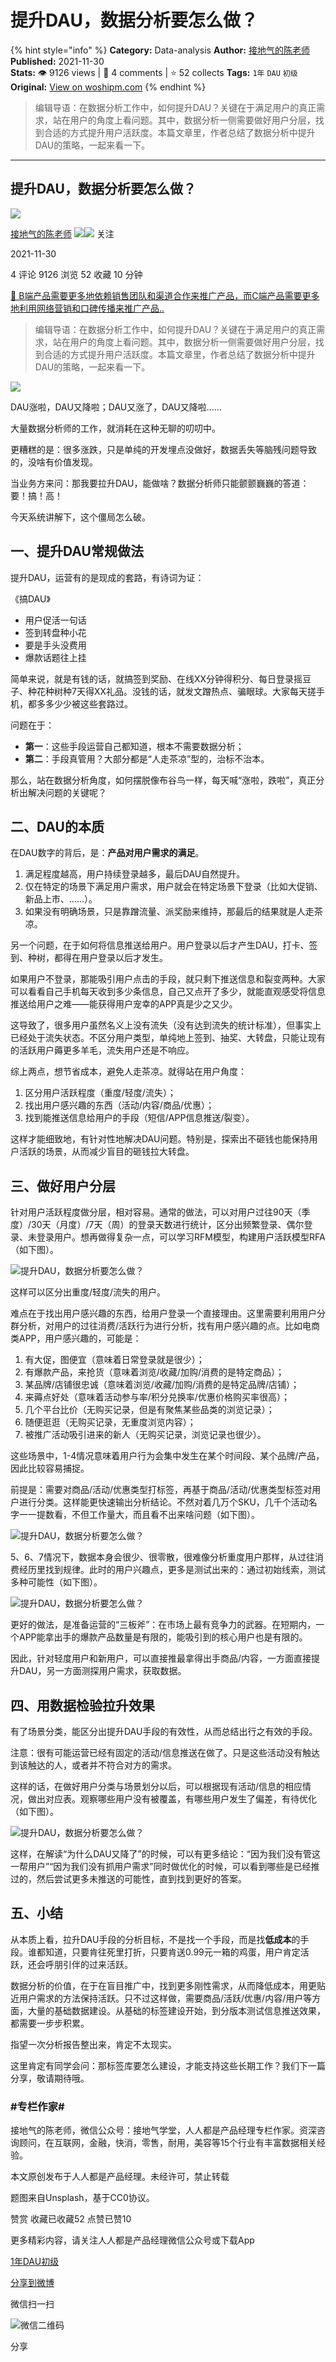 # 提升DAU，数据分析要怎么做？
{% hint style="info" %}
**Category:** Data-analysis
**Author:** [接地气的陈老师](https://www.woshipm.com/u/773891)
**Published:** 2021-11-30  
**Stats:** 👁️ 9126 views | 💬 4 comments | ⭐ 52 collects
**Tags:** `1年` `DAU` `初级`
**Original:** [View on woshipm.com](https://www.woshipm.com/data-analysis/5233487.html)
{% endhint %}
> 编辑导语：在数据分析工作中，如何提升DAU？关键在于满足用户的真正需求，站在用户的角度上看问题。其中，数据分析一侧需要做好用户分层，找到合适的方式提升用户活跃度。本篇文章里，作者总结了数据分析中提升DAU的策略，一起来看一下。

---

## 提升DAU，数据分析要怎么做？

[![](https://image.woshipm.com/wp-files/2019/08/0GkAbc8ZooEsibtWEUNO.png!/both/72x72)](https://www.woshipm.com/u/773891)

[接地气的陈老师](https://www.woshipm.com/u/773891) ![](https://static.woshipm.com/tag/1121_1@2x.png)![](https://static.woshipm.com/tag/2103_1@2x.png) 关注

2021-11-30

4 评论 9126 浏览 52 收藏 10 分钟

[🔗 B端产品需要更多地依赖销售团队和渠道合作来推广产品，而C端产品需要更多地利用网络营销和口碑传播来推广产品..](https://ke.qidianla.com/courses/bcpm)

> 编辑导语：在数据分析工作中，如何提升DAU？关键在于满足用户的真正需求，站在用户的角度上看问题。其中，数据分析一侧需要做好用户分层，找到合适的方式提升用户活跃度。本篇文章里，作者总结了数据分析中提升DAU的策略，一起来看一下。

![](https://image.woshipm.com/wp-files/2021/11/r5ak3KqTfoXA0jfCjuKk.jpg)

DAU涨啦，DAU又降啦；DAU又涨了，DAU又降啦……

大量数据分析师的工作，就消耗在这种无聊的叨叨中。

更糟糕的是：很多涨跌，只是单纯的开发埋点没做好，数据丢失等脑残问题导致的，没啥有价值发现。

当业务方来问：那我要拉升DAU，能做啥？数据分析师只能颤颤巍巍的答道：要！搞！高！

今天系统讲解下，这个僵局怎么破。

## 一、提升DAU常规做法

提升DAU，运营有的是现成的套路，有诗词为证：

《搞DAU》

*   用户促活一句话
*   签到转盘种小花
*   要是手头没费用
*   爆款话题往上挂

简单来说，就是有钱的话，就搞签到奖励、在线XX分钟得积分、每日登录摇豆子、种花种树种7天得XX礼品。没钱的话，就发文蹭热点、骗眼球。大家每天搓手机，都多多少少被这些套路过。

问题在于：

*   **第一**：这些手段运营自己都知道，根本不需要数据分析；
*   **第二**：手段真管用？大部分都是“人走茶凉”型的，治标不治本。

那么，站在数据分析角度，如何摆脱像布谷鸟一样，每天喊“涨啦，跌啦”，真正分析出解决问题的关键呢？

## 二、DAU的本质

在DAU数字的背后，是：**产品对用户需求的满足**。

1.  满足程度越高，用户持续登录越多，最后DAU自然提升。
2.  仅在特定的场景下满足用户需求，用户就会在特定场景下登录（比如大促销、新品上市、……）。
3.  如果没有明确场景，只是靠蹭流量、派奖励来维持，那最后的结果就是人走茶凉。

另一个问题，在于如何将信息推送给用户。用户登录以后才产生DAU，打卡、签到、种树，都得在用户登录以后才发生。

如果用户不登录，那能吸引用户点击的手段，就只剩下推送信息和裂变两种。大家可以看看自己手机每天收到多少条信息，自己又点开了多少，就能直观感受将信息推送给用户之难——能获得用户宠幸的APP真是少之又少。

这导致了，很多用户虽然名义上没有流失（没有达到流失的统计标准），但事实上已经处于流失状态。不区分用户类型，单纯地上签到、抽奖、大转盘，只能让现有的活跃用户薅更多羊毛，流失用户还是不响应。

综上两点，想节省成本，避免人走茶凉。就得站在用户角度：

1.  区分用户活跃程度（重度/轻度/流失）；
2.  找出用户感兴趣的东西（活动/内容/商品/优惠）；
3.  找到能推送信息给用户的手段（短信/APP信息推送/裂变）。

这样才能细致地，有针对性地解决DAU问题。特别是，探索出不砸钱也能保持用户活跃的场景，从而减少盲目的砸钱拉大转盘。

## 三、做好用户分层

针对用户活跃程度做分层，相对容易。通常的做法，可以对用户过往90天（季度）/30天（月度）/7天（周）的登录天数进行统计，区分出频繁登录、偶尔登录、未登录用户。想再做得复杂一点，可以学习RFM模型，构建用户活跃模型RFA（如下图）。

![提升DAU，数据分析要怎么做？](https://image.woshipm.com/wp-files/2021/11/rggzDjjh2CGAnLA8E2Ng.png)

这样可以区分出重度/轻度/流失的用户。

难点在于找出用户感兴趣的东西，给用户登录一个直接理由。这里需要利用用户分群分析，对用户的过往消费/活跃行为进行分析，找有用户感兴趣的点。比如电商类APP，用户感兴趣的，可能是：

1.  有大促，图便宜（意味着日常登录就是很少）；
2.  有爆款产品，来抢货（意味着浏览/收藏/加购/消费的是特定商品）；
3.  某品牌/店铺很忠诚（意味着浏览/收藏/加购/消费的是特定品牌/店铺）；
4.  来薅点好处（意味着活动参与率/积分兑换率/优惠价格购买率很高）；
5.  几个平台比价（无购买记录，但是有聚焦某些品类的浏览记录）；
6.  随便逛逛（无购买记录，无重度浏览内容）；
7.  被推广活动吸引进来的新人（无购买记录，浏览记录也很少）。

这些场景中，1-4情况意味着用户行为会集中发生在某个时间段、某个品牌/产品，因此比较容易捕捉。

前提是：需要对商品/活动/优惠类型打标签，再基于商品/活动/优惠类型标签对用户进行分类。这样能更快速输出分析结论。不然对着几万个SKU，几千个活动名字一一提数看，不但工作量大，而且看不出来啥问题（如下图）。

![提升DAU，数据分析要怎么做？](https://image.woshipm.com/wp-files/2021/11/sxRfY1Jir3U6x4KNguUU.png)

5、6、7情况下，数据本身会很少、很零散，很难像分析重度用户那样，从过往消费经历里找到规律。此时的用户兴趣点，更多是测试出来的：通过初始线索，测试多种可能性（如下图）。

![提升DAU，数据分析要怎么做？](https://image.woshipm.com/wp-files/2021/11/PqyVw1JayFBG72EDOT5i.png)

更好的做法，是准备运营的“三板斧”：在市场上最有竞争力的武器。在短期内，一个APP能拿出手的爆款产品数量是有限的，能吸引到的核心用户也是有限的。

因此，针对轻度用户和新用户，可以直接推最拿得出手商品/内容，一方面直接提升DAU，另一方面测探用户需求，获取数据。

## 四、用数据检验拉升效果

有了场景分类，能区分出提升DAU手段的有效性，从而总结出行之有效的手段。

注意：很有可能运营已经有固定的活动/信息推送在做了。只是这些活动没有触达到该触达的人，或者并不符合对方的需求。

这样的话，在做好用户分类与场景划分以后，可以根据现有活动/信息的相应情况，做出对应表。观察哪些用户没有被覆盖，有哪些用户发生了偏差，有待优化（如下图）。

![提升DAU，数据分析要怎么做？](https://image.woshipm.com/wp-files/2021/11/pMPmwRilPV1nFuvZRI29.png)

这样，在解读“为什么DAU又降了”的时候，可以有更多结论：“因为我们没有管这一帮用户”“因为我们没有抓用户需求”同时做优化的时候，可以看到哪些是已经推过的，然后尝试更多未推送的可能性，直到找到更好的答案。

## 五、小结

从本质上看，拉升DAU手段的分析目标，不是找一个手段，而是找**低成本**的手段。谁都知道，只要肯往死里打折，只要肯送0.99元一箱的鸡蛋，用户肯定活跃，还会呼朋引伴的过来活跃。

数据分析的价值，在于在盲目推广中，找到更多刚性需求，从而降低成本，用更贴近用户需求的方法保持活跃。只不过这样做，需要商品/活跃/优惠/内容/用户等方面，大量的基础数据建设。从基础的标签建设开始，到分版本测试信息推送效果，都需要一步步积累。

指望一次分析报告整出来，肯定不太现实。

这里肯定有同学会问：那标签库要怎么建设，才能支持这些长期工作？我们下一篇分享，敬请期待哦。

### #专栏作家#

接地气的陈老师，微信公众号：接地气学堂，人人都是产品经理专栏作家。资深咨询顾问，在互联网，金融，快消，零售，耐用，美容等15个行业有丰富数据相关经验。

本文原创发布于人人都是产品经理。未经许可，禁止转载

题图来自Unsplash，基于CC0协议。

赞赏 收藏已收藏52 点赞已赞10

更多精彩内容，请关注人人都是产品经理微信公众号或下载App

[1年](https://www.woshipm.com/tag/1%e5%b9%b4)[DAU](https://www.woshipm.com/tag/dau)[初级](https://www.woshipm.com/tag/%e5%88%9d%e7%ba%a7)

[分享到微博](https://service.weibo.com/share/share.php?appkey=2775287854&title=提升DAU，数据分析要怎么做？&url=https://www.woshipm.com/data-analysis/5233487.html&pic=https://image.woshipm.com/wp-files/2021/11/r5ak3KqTfoXA0jfCjuKk.jpg)

微信扫一扫

![微信二维码](https://api.pwmqr.com/qrcode/create/?url=https://www.woshipm.com/data-analysis/5233487.html)

分享